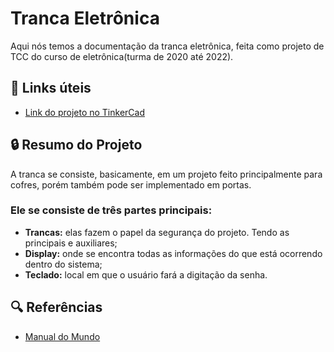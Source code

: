 
# Tranca Eletrônica

Aqui nós temos a documentação da tranca eletrônica, feita como projeto de TCC do curso de eletrônica(turma de 2020 até 2022). 

## 🔗 Links úteis
- [Link do projeto no TinkerCad](https://www.tinkercad.com/things/beAsV8Xf448-tcc-oficial)

## 🔒 Resumo do Projeto

A tranca se consiste, basicamente, em um projeto feito principalmente para cofres, porém também pode ser implementado em portas. 

### Ele se consiste de três partes principais:
-  **Trancas:** elas fazem o papel da segurança do projeto. Tendo as principais e auxiliares;
- **Display:** onde se encontra todas as informações do que está ocorrendo dentro do sistema;
- **Teclado:** local em que o usuário fará a digitação da senha.

###
###

## 🔍 Referências
- [Manual do Mundo](https://www.youtube.com/watch?v=V-bYuHMvRpE&ab_channel=ManualdoMundo/)
